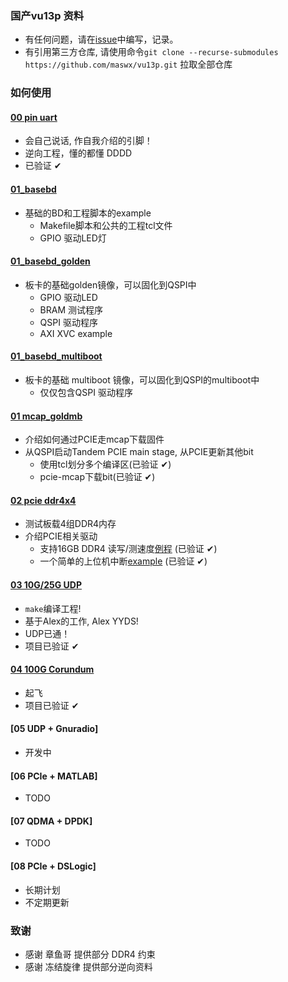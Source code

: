 
### 国产vu13p 资料

* 有任何问题，请在[issue](https://github.com/maswx/vu13p/issues)中编写，记录。
* 有引用第三方仓库, 请使用命令` git clone --recurse-submodules https://github.com/maswx/vu13p.git ` 拉取全部仓库


### 如何使用

#### [00 pin uart](./prj/00_pin_uart/README.md)

* 会自己说话, 作自我介绍的引脚！
* 逆向工程，懂的都懂 DDDD
* 已验证 ✔

#### [01_basebd](./prj/01_basebd/readme.md)

* 基础的BD和工程脚本的example
  * Makefile脚本和公共的工程tcl文件
  * GPIO 驱动LED灯

#### [01_basebd_golden](./prj/01_basebd_golden/readme.md)

* 板卡的基础golden镜像，可以固化到QSPI中
  * GPIO 驱动LED
  * BRAM 测试程序
  * QSPI 驱动程序
  * AXI XVC example

#### [01_basebd_multiboot](./prj/01_basebd_mb/readme.md)

* 板卡的基础 multiboot 镜像，可以固化到QSPI的multiboot中
  * 仅仅包含QSPI 驱动程序


#### [01 mcap_goldmb](./prj/01_mcap_goldmb/docs/readme.md)

* 介绍如何通过PCIE走mcap下载固件
* 从QSPI启动Tandem PCIE main stage, 从PCIE更新其他bit
  * 使用tcl划分多个编译区(已验证 ✔)
  * pcie-mcap下载bit(已验证 ✔)

#### [02 pcie ddr4x4](./prj/02_pcie_ddr4x4/readme.md)

* 测试板载4组DDR4内存
* 介绍PCIE相关驱动
  * 支持16GB DDR4 读写/测速度[例程](./prj/02_pcie_ddr4x4/driver/ddr4test/src/main.c) (已验证 ✔)
  * 一个简单的上位机中断[example](./prj/02_pcie_ddr4x4/driver/intptest/src/xdma0_events_0_example.c) (已验证 ✔)

#### [03 10G/25G UDP](./prj/03_10g25g_udp/README.md)

* `make`编译工程!
* 基于Alex的工作,  Alex YYDS!
* UDP已通！
* 项目已验证 ✔

#### [04 100G Corundum](./prj/04_100G_corundum/readme.md)

* 起飞
* 项目已验证 ✔

#### [05 UDP + Gnuradio]

* 开发中

#### [06 PCIe + MATLAB]

* TODO

#### [07 QDMA + DPDK]

* TODO

#### [08 PCIe + DSLogic]

* 长期计划
* 不定期更新



### 致谢

* 感谢  章鱼哥  提供部分 DDR4 约束
* 感谢 冻结旋律 提供部分逆向资料
